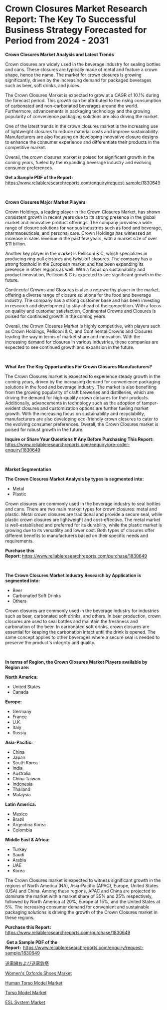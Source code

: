 <p><h1>Crown Closures Market Research Report: The Key To Successful Business Strategy Forecasted for Period from 2024 - 2031</h1></p><p><strong>Crown Closures Market Analysis and Latest Trends</strong></p>
<p><p>Crown closures are widely used in the beverage industry for sealing bottles and cans. These closures are typically made of metal and feature a crown shape, hence the name. The market for crown closures is growing significantly, driven by the increasing demand for packaged beverages such as beer, soft drinks, and juices.</p><p>The Crown Closures Market is expected to grow at a CAGR of 10.1% during the forecast period. This growth can be attributed to the rising consumption of carbonated and non-carbonated beverages around the world. Furthermore, advancements in packaging technology and the growing popularity of convenience packaging solutions are also driving the market.</p><p>One of the latest trends in the crown closures market is the increasing use of lightweight closures to reduce material costs and improve sustainability. Manufacturers are also focusing on developing innovative closure designs to enhance the consumer experience and differentiate their products in the competitive market.</p><p>Overall, the crown closures market is poised for significant growth in the coming years, fueled by the expanding beverage industry and evolving consumer preferences.</p></p>
<p><strong>Get a Sample PDF of the Report:&nbsp;</strong> <a href="https://www.reliableresearchreports.com/enquiry/request-sample/1830649">https://www.reliableresearchreports.com/enquiry/request-sample/1830649</a></p>
<p>&nbsp;</p>
<p><strong>Crown Closures Major Market Players</strong></p>
<p><p>Crown Holdings, a leading player in the Crown Closures Market, has shown consistent growth in recent years due to its strong presence in the global market and innovative product offerings. The company provides a wide range of closure solutions for various industries such as food and beverage, pharmaceuticals, and personal care. Crown Holdings has witnessed an increase in sales revenue in the past few years, with a market size of over $11 billion.</p><p>Another key player in the market is Pelliconi & C, which specializes in producing ring pull closures and twist-off closures. The company has a strong foothold in the European market and has been expanding its presence in other regions as well. With a focus on sustainability and product innovation, Pelliconi & C is expected to see significant growth in the future.</p><p>Continental Crowns and Closures is also a noteworthy player in the market, offering a diverse range of closure solutions for the food and beverage industry. The company has a strong customer base and has been investing in research and development to stay ahead of the competition. With a focus on quality and customer satisfaction, Continental Crowns and Closures is poised for continued growth in the coming years.</p><p>Overall, the Crown Closures Market is highly competitive, with players such as Crown Holdings, Pelliconi & C, and Continental Crowns and Closures leading the way in terms of market share and innovation. With the increasing demand for closures in various industries, these companies are expected to see continued growth and expansion in the future.</p></p>
<p>&nbsp;</p>
<p><strong>What Are The Key Opportunities For Crown Closures Manufacturers?</strong></p>
<p><p>The Crown Closures market is expected to experience steady growth in the coming years, driven by the increasing demand for convenience packaging solutions in the food and beverage industry. The market is also benefiting from the growing popularity of craft breweries and distilleries, which are driving the demand for high-quality crown closures for their products. Additionally, advancements in technology such as the adoption of tamper-evident closures and customization options are further fueling market growth. With the increasing focus on sustainability and recyclability, manufacturers are also developing eco-friendly crown closures to cater to the evolving consumer preferences. Overall, the Crown Closures market is poised for robust growth in the future.</p></p>
<p><strong>Inquire or Share Your Questions If Any Before Purchasing This Report:</strong> <a href="https://www.reliableresearchreports.com/enquiry/pre-order-enquiry/1830649">https://www.reliableresearchreports.com/enquiry/pre-order-enquiry/1830649</a></p>
<p>&nbsp;</p>
<p><strong>Market Segmentation</strong></p>
<p><strong>The Crown Closures Market Analysis by types is segmented into:</strong></p>
<p><ul><li>Metal</li><li>Plastic</li></ul></p>
<p><p>Crown closures are commonly used in the beverage industry to seal bottles and cans. There are two main market types for crown closures: metal and plastic. Metal crown closures are traditional and provide a secure seal, while plastic crown closures are lightweight and cost-effective. The metal market is well-established and preferred for its durability, while the plastic market is growing due to its versatility and lower cost. Both types of closures offer different benefits to manufacturers based on their specific needs and requirements.</p></p>
<p><strong>Purchase this Report:&nbsp;</strong><a href="https://www.reliableresearchreports.com/purchase/1830649">https://www.reliableresearchreports.com/purchase/1830649</a></p>
<p>&nbsp;</p>
<p><strong>The Crown Closures Market Industry Research by Application is segmented into:</strong></p>
<p><ul><li>Beer</li><li>Carbonated Soft Drinks</li><li>Others</li></ul></p>
<p><p>Crown closures are commonly used in the beverage industry for industries such as beer, carbonated soft drinks, and others. In beer production, crown closures are used to seal bottles and maintain the freshness and carbonation of the beer. In carbonated soft drinks, crown closures are essential for keeping the carbonation intact until the drink is opened. The same concept applies to other beverages where a secure seal is needed to preserve the product's integrity and quality.</p></p>
<p>&nbsp;</p>
<p><strong>In terms of Region, the Crown Closures Market Players available by Region are:</strong></p>
<p>
    <p> <strong> North America: </strong>
        <ul>
            <li>United States</li>
            <li>Canada</li>
        </ul>
        </p> 
    <p> <strong> Europe: </strong>
        <ul>
            <li>Germany</li>
            <li>France</li>
            <li>U.K.</li>
            <li>Italy</li>
            <li>Russia</li>
        </ul>
        </p> 
    <p> <strong> Asia-Pacific: </strong>
        <ul>
            <li>China</li>
            <li>Japan</li>
            <li>South Korea</li>
            <li>India</li>
            <li>Australia</li>
            <li>China Taiwan</li>
            <li>Indonesia</li>
            <li>Thailand</li>
            <li>Malaysia</li>
        </ul>
        </p> 
    <p> <strong> Latin America: </strong>
        <ul>
            <li>Mexico</li>
            <li>Brazil</li>
            <li>Argentina Korea</li>
            <li>Colombia</li>
        </ul>
        </p> 
    <p> <strong> Middle East & Africa: </strong>
        <ul>
            <li>Turkey</li>
            <li>Saudi</li>
            <li>Arabia</li>
            <li>UAE</li>
            <li>Korea</li>
        </ul>
    </p>
    </p>
<p><p>The Crown Closures market is expected to witness significant growth in the regions of North America (NA), Asia-Pacific (APAC), Europe, United States (USA) and China. Among these regions, APAC and China are projected to dominate the market with a market share of 35% and 25% respectively, followed by North America at 20%, Europe at 15%, and the United States at 5%. The increasing consumer demand for convenient and sustainable packaging solutions is driving the growth of the Crown Closures market in these regions.</p></p>
<p><strong>Purchase this Report: </strong><a href="https://www.reliableresearchreports.com/purchase/1830649">https://www.reliableresearchreports.com/purchase/1830649</a></p>
<p>&nbsp;<strong>Get a Sample PDF of the Report:&nbsp;&nbsp;</strong><a href="https://www.reliableresearchreports.com/enquiry/request-sample/1830649">https://www.reliableresearchreports.com/enquiry/request-sample/1830649</a></p>
<p><strong></strong></p>
<p><p><a href="https://github.com/oafhukehf4709715/Market-Research-Report-List-1/blob/main/21485214192.md">送電線および送電鉄塔</a></p><p><a href="https://github.com/jj19131/Market-Research-Report-List-1/blob/main/womens-oxfords-shoes-market.md">Women's Oxfords Shoes Market</a></p><p><a href="https://issuu.com/reportprime-2/docs/human-torso-model-market-size-2030.pptx">Human Torso Model Market</a></p><p><a href="https://issuu.com/reportprime-2/docs/torso-model-market-size-2030.pptx">Torso Model Market</a></p><p><a href="https://github.com/jodemen/Market-Research-Report-List-1/blob/main/esl-system-market.md">ESL System Market</a></p></p>
